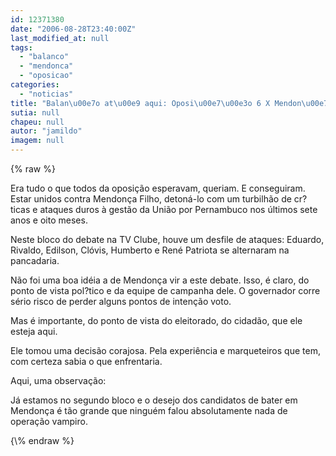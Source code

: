 ```yaml
---
id: 12371380
date: "2006-08-28T23:40:00Z"
last_modified_at: null
tags:
  - "balanco"
  - "mendonca"
  - "oposicao"
categories:
  - "noticias"
title: "Balan\u00e7o at\u00e9 aqui: Oposi\u00e7\u00e3o 6 X Mendon\u00e7a 0"
sutia: null
chapeu: null
autor: "jamildo"
imagem: null
---
```

{\% raw %}
<p>Era tudo o que todos da oposi&ccedil;&atilde;o esperavam, queriam. E conseguiram. Estar unidos contra Mendon&ccedil;a Filho, deton&aacute;-lo com um turbilh&atilde;o de cr?ticas e ataques duros &agrave; gest&atilde;o da Uni&atilde;o por Pernambuco nos &uacute;ltimos sete anos e oito meses.</p>
<p>Neste bloco do debate na TV Clube, houve um desfile de ataques: Eduardo, Rivaldo, Edilson, Cl&oacute;vis, Humberto e Ren&eacute; Patriota se alternaram na pancadaria.</p>
<p>N&atilde;o foi uma boa id&eacute;ia a de Mendon&ccedil;a vir a este debate. Isso, &eacute; claro, do ponto de vista pol?tico e da equipe de campanha dele. O governador corre s&eacute;rio risco de perder alguns pontos de inten&ccedil;&atilde;o voto.</p>
<p>Mas &eacute; importante, do ponto de vista do eleitorado, do cidad&atilde;o, que ele esteja aqui.</p>
<p>Ele tomou uma decis&atilde;o corajosa. Pela experi&ecirc;ncia e marqueteiros que tem, com certeza sabia o que enfrentaria.</p>
<p>Aqui, uma observa&ccedil;&atilde;o:</p>
<p>J&aacute; estamos no segundo bloco e o desejo dos candidatos de bater em Mendon&ccedil;a &eacute; t&atilde;o grande que ningu&eacute;m falou absolutamente nada de opera&ccedil;&atilde;o vampiro.</p>
{\% endraw %}